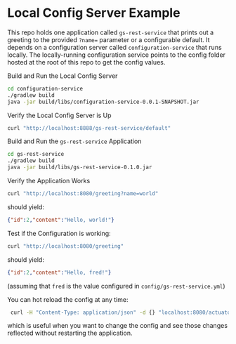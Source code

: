 # Local Config Server Example

This repo holds one application called `gs-rest-service` that prints out a greeting to the provided `?name=` parameter or a configurable default. It depends on a configuration server called `configuration-service` that runs locally. The locally-running configuration service points to the config folder hosted at the root of this repo to get the config values.

Build and Run the Local Config Server
```bash
cd configuration-service
./gradlew build
java -jar build/libs/configuration-service-0.0.1-SNAPSHOT.jar
```

Verify the Local Config Server is Up
```bash
curl "http://localhost:8888/gs-rest-service/default"
```

Build and Run the `gs-rest-service` Application
```bash
cd gs-rest-service
./gradlew build
java -jar build/libs/gs-rest-service-0.1.0.jar
```

Verify the Application Works
```bash
curl "http://localhost:8080/greeting?name=world"
```

should yield:

```json
{"id":2,"content":"Hello, world!"}
```

Test if the Configuration is working:
```bash
curl "http://localhost:8080/greeting"
```

should yield:
```json
{"id":2,"content":"Hello, fred!"}
```

(assuming that `fred` is the value configured in `config/gs-rest-service.yml`)

You can hot reload the config at any time:
```bash
 curl -H "Content-Type: application/json" -d {} "localhost:8080/actuator/refresh" 
```

which is useful when you want to change the config and see those changes reflected without restarting the application.

